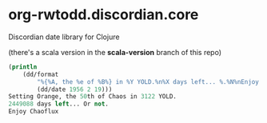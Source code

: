 # org-rwtodd.discordian.core

Discordian date library for Clojure

(there's a scala version in the __scala-version__ branch of this repo)

~~~~ clojure
(println
	(dd/format
		"%{%A, the %e of %B%} in %Y YOLD.%n%X days left... %.%N%nEnjoy %H" 
		(dd/date 1956 2 19)))
Setting Orange, the 50th of Chaos in 3122 YOLD.
2449088 days left... Or not.
Enjoy Chaoflux
~~~~
